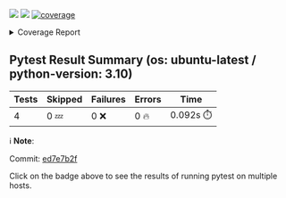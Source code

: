 [![](https://github.com/7rikazhexde/trial-test/actions/workflows/test_summary.yml/badge.svg)](https://github.com/7rikazhexde/trial-test/actions/workflows/test_summary.yml) [![](https://img.shields.io/badge/pytest_html-url-success)]([(https://7rikazhexde.github.io/trial-test/report_page.html)])
<a href="https://github.com/7rikazhexde/trial-test/blob/ed7e7b2fae6bde815dafc2e4f4dba9b1e4cb1c50/README.md"><img alt="coverage" src="https://img.shields.io/badge/coverage-100%25-brightgreen.svg" /></a><details><summary>Coverage Report </summary><table><tr><th>File</th><th>Stmts</th><th>Miss</th><th>Cover</th><th>Missing</th></tr><tbody><tr><td><a href="https://github.com/7rikazhexde/trial-test/blob/ed7e7b2fae6bde815dafc2e4f4dba9b1e4cb1c50/__init__.py">\_\_init\_\_.py</a></td><td>0</td><td>0</td><td>100%</td><td>&nbsp;</td></tr><tr><td><a href="https://github.com/7rikazhexde/trial-test/blob/ed7e7b2fae6bde815dafc2e4f4dba9b1e4cb1c50/operations.py">operations.py</a></td><td>9</td><td>0</td><td>100%</td><td>&nbsp;</td></tr><tr><td><b>TOTAL</b></td><td><b>9</b></td><td><b>0</b></td><td><b>100%</b></td><td>&nbsp;</td></tr></tbody></table></details>

## Pytest Result Summary (os: ubuntu-latest / python-version: 3.10)
| Tests | Skipped | Failures | Errors | Time |
| ----- | ------- | -------- | -------- | ------------------ |
| 4 | 0 :zzz: | 0 :x: | 0 :fire: | 0.092s :stopwatch: |

ℹ️ **Note**:  

Commit: [ed7e7b2f](https://github.com/7rikazhexde/trial-test/tree/ed7e7b2f)

Click on the  badge above to see the results of running pytest on multiple hosts.
